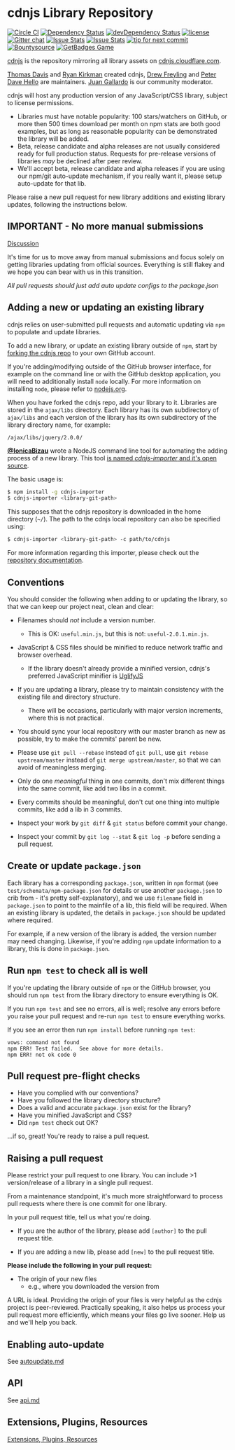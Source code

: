 # cdnjs Library Repository

﻿[![Circle CI](https://circleci.com/gh/cdnjs/cdnjs.svg?style=svg)](https://circleci.com/gh/cdnjs/cdnjs)
﻿[![Dependency Status](https://david-dm.org/cdnjs/cdnjs.svg?theme=shields.io)](https://david-dm.org/cdnjs/cdnjs) [![devDependency Status](https://david-dm.org/cdnjs/cdnjs/dev-status.svg?theme=shields.io)](https://david-dm.org/cdnjs/cdnjs#info=devDependencies)
﻿[![license](https://img.shields.io/badge/license-MIT-brightgreen.svg?style=flat)](https://github.com/cdnjs/cdnjs/blob/master/MIT-LICENSE)
﻿[![Gitter chat](https://badges.gitter.im/cdnjs/cdnjs.svg)](https://gitter.im/cdnjs/cdnjs)
﻿[![Issue Stats](http://www.issuestats.com/github/cdnjs/cdnjs/badge/pr?style=flat)](http://www.issuestats.com/github/cdnjs/cdnjs) [![Issue Stats](http://www.issuestats.com/github/cdnjs/cdnjs/badge/issue?style=flat)](http://www.issuestats.com/github/cdnjs/cdnjs)
﻿[![tip for next commit](https://tip4commit.com/projects/919.svg)](https://tip4commit.com/github/cdnjs/cdnjs) [![Bountysource](https://www.bountysource.com/badge/team?team_id=11914&style=bounties_posted)](https://www.bountysource.com/teams/cdnjs/bounties?utm_source=cdnjs&utm_medium=shield&utm_campaign=bounties_posted)
[![GetBadges Game](https://cdnjs-cdnjs.getbadges.io/shield/company/cdnjs-cdnjs)](https://cdnjs-cdnjs.getbadges.io/?ref=shield-game)

[cdnjs](https://github.com/cdnjs/cdnjs) is the repository mirroring all library assets on [cdnjs.cloudflare.com](https://cdnjs.cloudflare.com).

[Thomas Davis](https://twitter.com/neutralthoughts) and [Ryan Kirkman](https://twitter.com/ryan_kirkman) created cdnjs, [Drew Freyling](http://decompile.it/blog/) and [Peter Dave Hello](https://github.com/PeterDaveHello) are maintainers. [Juan Gallardo](http://jgallardo.me/) is our community moderator.

cdnjs will host any production version of any JavaScript/CSS library, subject to license permissions.

  * Libraries must have notable popularity: 100 stars/watchers on GitHub, or more then 500 times download per month on npm stats are both good examples, but as long as reasonable popularity can be demonstrated the library will be added.
  * Beta, release candidate and alpha releases are not usually considered ready for full production status. Requests for pre-release versions of libraries _may_ be declined after peer review.
  * We'll accept beta, release candidate and alpha releases if you are using our npm/git auto-update mechanism, if you really want it, please setup auto-update for that lib.

Please raise a new pull request for new library additions and existing library updates, following the instructions below.

## IMPORTANT - No more manual submissions

[Discussion](https://github.com/cdnjs/cdnjs/issues/3638)

It's time for us to move away from manual submissions and focus solely on getting libraries updating from official sources. Everything is still flakey and we hope you can bear with us in this transition.

*All pull requests should just add auto update configs to the package.json*


## Adding a new or updating an existing library

cdnjs relies on user-submitted pull requests and automatic updating via `npm` to populate and update libraries.

To add a new library, or update an existing library outside of `npm`, start by [forking the cdnjs repo](https://github.com/cdnjs/cdnjs/fork) to your own GitHub account.

If you're adding/modifying outside of the GitHub browser interface, for example on the command line or with the GitHub desktop application, you will need to additionally install `node` locally. For more information on installing `node`, please refer to [nodejs.org](https://nodejs.org).

When you have forked the cdnjs repo, add your library to it. Libraries are stored in the `ajax/libs` directory. Each library has its own subdirectory of `ajax/libs` and each version of the library has its own subdirectory of the library directory name, for example:

```
/ajax/libs/jquery/2.0.0/
```

[**@IonicaBizau**](https://github.com/IonicaBizau) wrote a NodeJS command line tool for automating the
adding process of a new library. This tool [is named *cdnjs-importer* and it's open source](https://github.com/cdnjs/cdnjs-importer).

The basic usage is:

```sh
$ npm install -g cdnjs-importer
$ cdnjs-importer <library-git-path>
```

This supposes that the cdnjs repository is downloaded in the home directory (`~/`). The path to the cdnjs 
local repository can also be specified using:

```sh
$ cdnjs-importer <library-git-path> -c path/to/cdnjs
```

For more information regarding this importer, please check out the [repository documentation](https://github.com/cdnjs/cdnjs-importer).

## Conventions

You should consider the following when adding to or updating the library, so that we can keep our project neat, clean and clear:

* Filenames should _not_ include a version number.
  * This is OK: `useful.min.js`, but this is not: `useful-2.0.1.min.js`.

* JavaScript & CSS files should be minified to reduce network traffic and browser overhead.
  * If the library doesn't already provide a minified version, cdnjs's preferred JavaScript minifier is [UglifyJS](http://marijnhaverbeke.nl/uglifyjs "UglifyJS")

* If you are updating a library, please try to maintain consistency with the existing file and directory structure.
  * There will be occasions, particularly with major version increments, where this is not practical.

* You should sync your local repository with our master branch as new as possible, try to make the commits' parent be new.
 * Please use `git pull --rebase` instead of `git pull`, use `git rebase upstream/master` instead of `git merge upstream/master`, so that we can avoid of meaningless merging.

* Only do one _meaningful_ thing in one commits, don't mix different things into the same commit, like add two libs in a commit.

* Every commits should be meaningful, don't cut one thing into multiple commits, like add a lib in 3 commits.

* Inspect your work by `git diff` & `git status` before commit your change.

* Inspect your commit by `git log --stat` & `git log -p` before sending a pull request.

## Create or update `package.json`

Each library has a corresponding `package.json`, written in `npm` format (see `test/schemata/npm-package.json` for details or use another `package.json` to crib from - it's pretty self-explanatory), and we use `filename` field in `package.json` to point to the mainfile of a lib, this field will be required. When an existing library is updated, the details in `package.json` should be updated where required.

For example, if a new version of the library is added, the version number may need changing. Likewise, if you're adding `npm` update information to a library, this is done in `package.json`.

## Run `npm test` to check all is well

If you're updating the library outside of `npm` or the GitHub browser, you should run `npm test` from the library directory to ensure everything is OK.

If you run `npm test` and see no errors, all is well; resolve any errors before you raise your pull request and re-run `npm test` to ensure everything works.

If you see an error then run `npm install` before running `npm test`:

```
vows: command not found
npm ERR! Test failed.  See above for more details.
npm ERR! not ok code 0
```

## Pull request pre-flight checks

* Have you complied with our conventions?
* Have you followed the library directory structure?
* Does a valid and accurate `package.json` exist for the library?
* Have you minified JavaScript and CSS?
* Did `npm test` check out OK?

...if so, great! You're ready to raise a pull request.

## Raising a pull request

Please restrict your pull request to one library. You can include >1 version/release of a library in a single pull request.

From a maintenance standpoint, it's much more straightforward to process pull requests where there is one commit for one library.

In your pull request title, tell us what you're doing.

 - If you are the author of the library, please add `[author]` to the pull request title.

 - If you are adding a new lib, please add `[new]` to the pull request title.

__Please include the following in your pull request:__

* The origin of your new files
  * e.g., where you downloaded the version from

A URL is ideal. Providing the origin of your files is very helpful as the cdnjs project is peer-reviewed. Practically speaking, it also helps us process your pull request more efficiently, which means your files go live sooner. Help us and we'll help you back.

## Enabling auto-update
See [autoupdate.md](documents/autoupdate.md)

## API
See [api.md](documents/api.md)

## Extensions, Plugins, Resources

[Extensions, Plugins, Resources](https://github.com/cdnjs/cdnjs/wiki/Extensions%2C-Plugins%2C-Resources)

